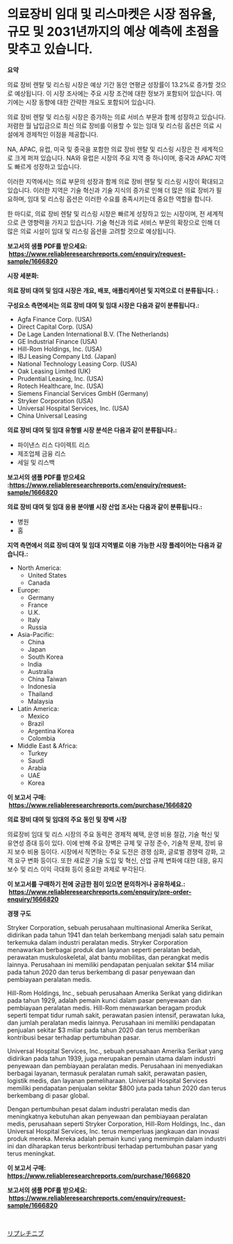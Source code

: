 <p><h1>의료장비 임대 및 리스마켓은 시장 점유율, 규모 및 2031년까지의 예상 예측에 초점을 맞추고 있습니다.</h1></p><p><strong>요약</strong></p>
<p><p>의료 장비 렌탈 및 리스링 시장은 예상 기간 동안 연평균 성장률이 13.2%로 증가할 것으로 예상됩니다. 이 시장 조사에는 주요 시장 조건에 대한 정보가 포함되어 있습니다. 여기에는 시장 동향에 대한 간략한 개요도 포함되어 있습니다.</p><p>의료 장비 렌탈 및 리스링 시장은 증가하는 의료 서비스 부문과 함께 성장하고 있습니다. 저렴한 월 납입금으로 최신 의료 장비를 이용할 수 있는 임대 및 리스링 옵션은 의료 시설에게 경제적인 이점을 제공합니다.</p><p>NA, APAC, 유럽, 미국 및 중국을 포함한 의료 장비 렌탈 및 리스링 시장은 전 세계적으로 크게 퍼져 있습니다. NA와 유럽은 시장의 주요 지역 중 하나이며, 중국과 APAC 지역도 빠르게 성장하고 있습니다.</p><p>이러한 지역에서는 의료 부문의 성장과 함께 의료 장비 렌탈 및 리스링 시장이 확대되고 있습니다. 이러한 지역은 기술 혁신과 기술 지식의 증가로 인해 더 많은 의료 장비가 필요하며, 임대 및 리스링 옵션은 이러한 수요를 충족시키는데 중요한 역할을 합니다.</p><p>한 마디로, 의료 장비 렌탈 및 리스링 시장은 빠르게 성장하고 있는 시장이며, 전 세계적으로 큰 영향력을 가지고 있습니다. 기술 혁신과 의료 서비스 부문의 확장으로 인해 더 많은 의료 시설이 임대 및 리스링 옵션을 고려할 것으로 예상됩니다.</p></p>
<p><strong>보고서의 샘플 PDF를 받으세요: &nbsp;<a href="https://www.reliableresearchreports.com/enquiry/request-sample/1666820">https://www.reliableresearchreports.com/enquiry/request-sample/1666820</a></strong></p>
<p><strong>시장 세분화:</strong></p>
<p><strong> 의료 장비 대여 및 임대 시장은 개요, 배포, 애플리케이션 및 지역으로 더 분류됩니다. :</strong></p>
<p><strong>구성요소 측면에서는 의료 장비 대여 및 임대 시장은 다음과 같이 분류됩니다.:</strong></p>
<p><ul><li>Agfa Finance Corp. (USA)</li><li>Direct Capital Corp. (USA)</li><li>De Lage Landen International B.V. (The Netherlands)</li><li>GE Industrial Finance (USA)</li><li>Hill-Rom Holdings, Inc. (USA)</li><li>IBJ Leasing Company Ltd. (Japan)</li><li>National Technology Leasing Corp. (USA)</li><li>Oak Leasing Limited (UK)</li><li>Prudential Leasing, Inc. (USA)</li><li>Rotech Healthcare, Inc. (USA)</li><li>Siemens Financial Services GmbH (Germany)</li><li>Stryker Corporation (USA)</li><li>Universal Hospital Services, Inc. (USA)</li><li>China Universal Leasing</li></ul></p>
<p><strong> 의료 장비 대여 및 임대 유형별 시장 분석은 다음과 같이 분류됩니다.:</strong></p>
<p><ul><li>파이낸스 리스 다이렉트 리스</li><li>제조업체 금융 리스</li><li>세일 및 리스백</li></ul></p>
<p><strong>보고서의 샘플 PDF를 받으세요 :<a href="https://www.reliableresearchreports.com/enquiry/request-sample/1666820">https://www.reliableresearchreports.com/enquiry/request-sample/1666820</a></strong></p>
<p><strong> 의료 장비 대여 및 임대 응용 분야별 시장 산업 조사는 다음과 같이 분류됩니다.:</strong></p>
<p><ul><li>병원</li><li>홈</li></ul></p>
<p><strong>지역 측면에서 의료 장비 대여 및 임대 지역별로 이용 가능한 시장 플레이어는 다음과 같습니다.:</strong></p>
<p><ul>
    <li>
        North America:
        <ul>
            <li>United States</li>
            <li>Canada</li>
        </ul>
    </li>
    <li>
        Europe:
        <ul>
            <li>Germany</li>
            <li>France</li>
            <li>U.K.</li>
            <li>Italy</li>
            <li>Russia</li>
        </ul>
    </li>
    <li>
        Asia-Pacific:
        <ul>
            <li>China</li>
            <li>Japan</li>
            <li>South Korea</li>
            <li>India</li>
            <li>Australia</li>
            <li>China Taiwan</li>
            <li>Indonesia</li>
            <li>Thailand</li>
            <li>Malaysia</li>
        </ul>
    </li>
    <li>
        Latin America:
        <ul>
            <li>Mexico</li>
            <li>Brazil</li>
            <li>Argentina Korea</li>
            <li>Colombia</li>
        </ul>
    </li>
    <li>
        Middle East & Africa:
        <ul>
            <li>Turkey</li>
            <li>Saudi</li>
            <li>Arabia</li>
            <li>UAE</li>
            <li>Korea</li>
        </ul>
    </li>
    </ul></p>
<p><strong>이 보고서 구매: &nbsp;<a href="https://www.reliableresearchreports.com/purchase/1666820">https://www.reliableresearchreports.com/purchase/1666820</a></strong></p>
<p><strong>의료 장비 대여 및 임대의 주요 동인 및 장벽 시장</strong></p>
<p><p>의료장비 임대 및 리스 시장의 주요 동력은 경제적 혜택, 운영 비용 절감, 기술 혁신 및 유연성 증대 등이 있다. 이에 반해 주요 장벽은 규제 및 규정 준수, 기술적 문제, 장비 유지 보수 비용 등이다. 시장에서 직면하는 주요 도전은 경쟁 심화, 글로벌 경쟁력 강화, 고객 요구 변화 등이다. 또한 새로운 기술 도입 및 혁신, 산업 규제 변화에 대한 대응, 유지보수 및 리스 이익 극대화 등이 중요한 과제로 부각된다.</p></p>
<p><strong>이 보고서를 구매하기 전에 궁금한 점이 있으면 문의하거나 공유하세요.: &nbsp;<a href="https://www.reliableresearchreports.com/enquiry/pre-order-enquiry/1666820">https://www.reliableresearchreports.com/enquiry/pre-order-enquiry/1666820</a></strong></p>
<p><strong>경쟁 구도</strong></p>
<p><p>Stryker Corporation, sebuah perusahaan multinasional Amerika Serikat, didirikan pada tahun 1941 dan telah berkembang menjadi salah satu pemain terkemuka dalam industri peralatan medis. Stryker Corporation menawarkan berbagai produk dan layanan seperti peralatan bedah, perawatan muskuloskeletal, alat bantu mobilitas, dan perangkat medis lainnya. Perusahaan ini memiliki pendapatan penjualan sekitar $14 miliar pada tahun 2020 dan terus berkembang di pasar penyewaan dan pembiayaan peralatan medis.</p><p>Hill-Rom Holdings, Inc., sebuah perusahaan Amerika Serikat yang didirikan pada tahun 1929, adalah pemain kunci dalam pasar penyewaan dan pembiayaan peralatan medis. Hill-Rom menawarkan beragam produk seperti tempat tidur rumah sakit, perawatan pasien intensif, perawatan luka, dan jumlah peralatan medis lainnya. Perusahaan ini memiliki pendapatan penjualan sekitar $3 miliar pada tahun 2020 dan terus memberikan kontribusi besar terhadap pertumbuhan pasar.</p><p>Universal Hospital Services, Inc., sebuah perusahaan Amerika Serikat yang didirikan pada tahun 1939, juga merupakan pemain utama dalam industri penyewaan dan pembiayaan peralatan medis. Perusahaan ini menyediakan berbagai layanan, termasuk peralatan rumah sakit, perawatan pasien, logistik medis, dan layanan pemeliharaan. Universal Hospital Services memiliki pendapatan penjualan sekitar $800 juta pada tahun 2020 dan terus berkembang di pasar global.</p><p>Dengan pertumbuhan pesat dalam industri peralatan medis dan meningkatnya kebutuhan akan penyewaan dan pembiayaan peralatan medis, perusahaan seperti Stryker Corporation, Hill-Rom Holdings, Inc., dan Universal Hospital Services, Inc. terus memperluas jangkauan dan inovasi produk mereka. Mereka adalah pemain kunci yang memimpin dalam industri ini dan diharapkan terus berkontribusi terhadap pertumbuhan pasar yang terus meningkat.</p></p>
<p><strong>이 보고서 구매: &nbsp; <a href="https://www.reliableresearchreports.com/purchase/1666820">https://www.reliableresearchreports.com/purchase/1666820</a></strong></p>
<p><strong>보고서의 샘플 PDF를 받으세요: &nbsp;<a href="https://www.reliableresearchreports.com/enquiry/request-sample/1666820">https://www.reliableresearchreports.com/enquiry/request-sample/1666820</a></strong><strong></strong></p>
<p>&nbsp;</p>
<p><p><a href="https://github.com/one-cool-chick/Market-Research-Report-List-1/blob/main/697904015454.md">リプレチニブ</a></p></p>